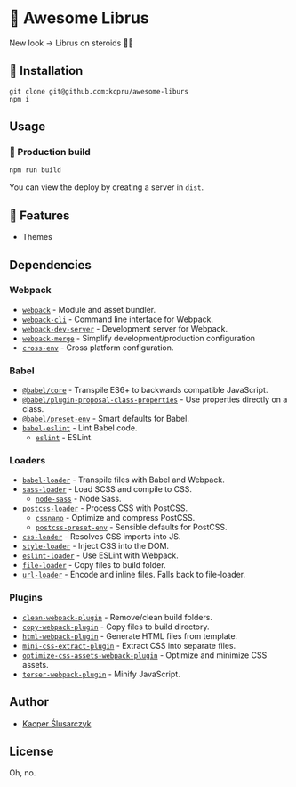# 🦅 Awesome Librus

New look -> Librus on steroids 💪🏼

## 🔌 Installation

```
git clone git@github.com:kcpru/awesome-liburs
npm i
```

## Usage

### 🔧 Production build

```bash
npm run build
```

You can view the deploy by creating a server in `dist`.

## 🌌 Features

- Themes

## Dependencies

### Webpack

- [`webpack`](https://github.com/webpack/webpack) - Module and asset bundler.
- [`webpack-cli`](https://github.com/webpack/webpack-cli) - Command line interface for Webpack.
- [`webpack-dev-server`](https://github.com/webpack/webpack-dev-server) - Development server for Webpack.
- [`webpack-merge`](https://github.com/survivejs/webpack-merge) - Simplify development/production configuration
- [`cross-env`](https://github.com/kentcdodds/cross-env) - Cross platform configuration.

### Babel

- [`@babel/core`](https://www.npmjs.com/package/@babel/core) - Transpile ES6+ to backwards compatible JavaScript.
- [`@babel/plugin-proposal-class-properties`](https://babeljs.io/docs/en/babel-plugin-proposal-class-properties) - Use properties directly on a class.
- [`@babel/preset-env`](https://babeljs.io/docs/en/babel-preset-env) - Smart defaults for Babel.
- [`babel-eslint`](https://github.com/babel/babel-eslint) - Lint Babel code.
  - [`eslint`](https://github.com/eslint/eslint) - ESLint.

### Loaders

- [`babel-loader`](https://webpack.js.org/loaders/babel-loader/) - Transpile files with Babel and Webpack.
- [`sass-loader`](https://webpack.js.org/loaders/sass-loader/) - Load SCSS and compile to CSS.
  - [`node-sass`](https://github.com/sass/node-sass) - Node Sass.
- [`postcss-loader`](https://webpack.js.org/loaders/postcss-loader/) - Process CSS with PostCSS.
  - [`cssnano`](https://github.com/cssnano/cssnano) - Optimize and compress PostCSS.
  - [`postcss-preset-env`](https://www.npmjs.com/package/postcss-preset-env) - Sensible defaults for PostCSS.
- [`css-loader`](https://webpack.js.org/loaders/css-loader/) - Resolves CSS imports into JS.
- [`style-loader`](https://webpack.js.org/loaders/style-loader/) - Inject CSS into the DOM.
- [`eslint-loader`](https://webpack.js.org/loaders/eslint-loader/) - Use ESLint with Webpack.
- [`file-loader`](https://webpack.js.org/loaders/file-loader/) - Copy files to build folder.
- [`url-loader`](https://webpack.js.org/loaders/url-loader/) - Encode and inline files. Falls back to file-loader.

### Plugins

- [`clean-webpack-plugin`](https://github.com/johnagan/clean-webpack-plugin) - Remove/clean build folders.
- [`copy-webpack-plugin`](https://github.com/webpack-contrib/copy-webpack-plugin) - Copy files to build directory.
- [`html-webpack-plugin`](https://github.com/jantimon/html-webpack-plugin) - Generate HTML files from template.
- [`mini-css-extract-plugin`](https://github.com/webpack-contrib/mini-css-extract-plugin) - Extract CSS into separate files.
- [`optimize-css-assets-webpack-plugin`](https://github.com/NMFR/optimize-css-assets-webpack-plugin) - Optimize and minimize CSS assets.
- [`terser-webpack-plugin`](https://github.com/webpack-contrib/terser-webpack-plugin) - Minify JavaScript.

## Author

- [Kacper Ślusarczyk](https://github.com/kcpru)

## License

Oh, no.
